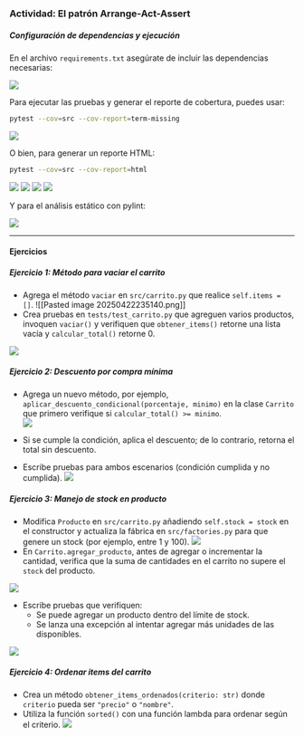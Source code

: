 ### Actividad: El patrón Arrange-Act-Assert

#####  Configuración de dependencias y ejecución

En el archivo `requirements.txt` asegúrate de incluir las dependencias necesarias:

![](img-act8/Pasted_image_20250422230624.png)


Para ejecutar las pruebas y generar el reporte de cobertura, puedes usar:

```bash
pytest --cov=src --cov-report=term-missing
```
![](img-act8/Pasted_image_20250422231028.png)

O bien, para generar un reporte HTML:

```bash
pytest --cov=src --cov-report=html
```
![](img-act8/Pasted_image_20250422231130.png)
![](img-act8/Pasted_image_20250422231359.png)
![](img-act8/Pasted_image_20250422231556.png)
![](img-act8/Pasted_image_20250422231618.png)

Y para el análisis estático con pylint:

![](img-act8/Pasted_image_20250422232932.png)


---
#### Ejercicios

##### Ejercicio 1: Método para vaciar el carrito

- Agrega el método `vaciar` en `src/carrito.py` que realice `self.items = []`.
![[Pasted image 20250422235140.png]]
- Crea pruebas en `tests/test_carrito.py` que agreguen varios productos, invoquen `vaciar()` y verifiquen que `obtener_items()` retorne una lista vacía y `calcular_total()` retorne 0.

![](img-act8/Pasted_image_20250422235117.png)

##### Ejercicio 2: Descuento por compra mínima

- Agrega un nuevo método, por ejemplo, `aplicar_descuento_condicional(porcentaje, minimo)` en la clase `Carrito` que primero verifique si `calcular_total() >= minimo`.  
![](img-act8/Pasted_image_20250422235730.png)

- Si se cumple la condición, aplica el descuento; de lo contrario, retorna el total sin descuento.
- Escribe pruebas para ambos escenarios (condición cumplida y no cumplida).
![](img-act8/Pasted_image_20250423000952.png)


##### Ejercicio 3: Manejo de stock en producto

- Modifica `Producto` en `src/carrito.py` añadiendo `self.stock = stock` en el constructor y actualiza la fábrica en `src/factories.py` para que genere un stock (por ejemplo, entre 1 y 100).
![](img-act8/Pasted_image_20250423003425.png)
- En `Carrito.agregar_producto`, antes de agregar o incrementar la cantidad, verifica que la suma de cantidades en el carrito no supere el `stock` del producto.

![](img-act8/Pasted_image_20250423003404.png)

- Escribe pruebas que verifiquen:
  - Se puede agregar un producto dentro del límite de stock.
  - Se lanza una excepción al intentar agregar más unidades de las disponibles.

![](img-act8/Pasted_image_20250423004848.png)

##### Ejercicio 4: Ordenar items del carrito

- Crea un método `obtener_items_ordenados(criterio: str)` donde `criterio` pueda ser `"precio"` o `"nombre"`.
- Utiliza la función `sorted()` con una función lambda para ordenar según el criterio.
![](img-act8/Pasted_image_20250423005537.png)


